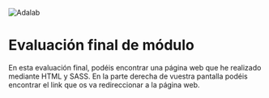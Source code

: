 ![Adalab](https://beta.adalab.es/resources/images/adalab-logo-155x61-bg-white.png)

# Evaluación final de módulo

En esta evaluación final, podéis encontrar una página web que he realizado mediante HTML y SASS.
En la parte derecha de vuestra pantalla podéis encontrar el link que os va redireccionar a la página web.
